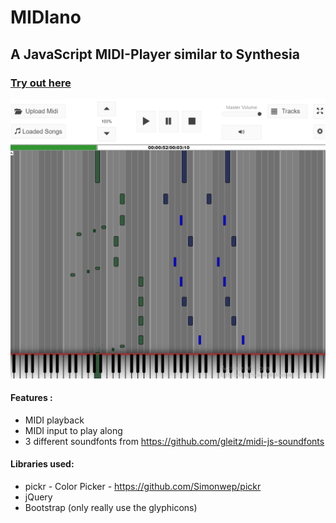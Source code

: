 # MIDIano

## A JavaScript MIDI-Player similar to Synthesia

### [Try out here](https://bewelge.github.io/MIDIano/)

![Screenshot](/Screenshot.png)

#### Features :

- MIDI playback
- MIDI input to play along
- 3 different soundfonts from https://github.com/gleitz/midi-js-soundfonts

#### Libraries used:

- pickr - Color Picker - https://github.com/Simonwep/pickr
- jQuery
- Bootstrap (only really use the glyphicons)
